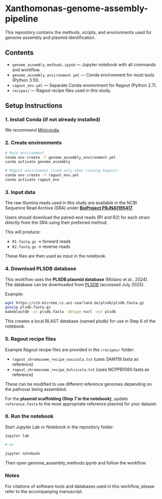 # Xanthomonas-genome-assembly-pipeline

This repository contains the methods, scripts, and environments used for genome assembly and plasmid identification.

## Contents
- `genome_assembly_methods.ipynb` — Jupyter notebook with all commands and workflow.
- `genome_assembly_environment.yml` — Conda environment for most tools (Python 3.10).
- `ragout_env.yml` — Separate Conda environment for Ragout (Python 2.7).
- `recipes/` — Ragout recipe files used in this study.

## Setup Instructions

### 1. Install Conda (if not already installed)
We recommend [Miniconda](https://docs.conda.io/en/latest/miniconda.html).

### 2. Create environments
```bash
# Main environment
conda env create -f genome_assembly_environment.yml
conda activate genome_assembly

# Ragout environment (used only when running Ragout)
conda env create -f ragout_env.yml
conda activate ragout_env
```

### 3. Input data
The raw Illumina reads used in this study are available in the NCBI Sequence Read Archive (SRA) under **[BioProject PRJNA1195417](https://www.ncbi.nlm.nih.gov/bioproject/PRJNA1195417)**.  

Users should download the paired-end reads (R1 and R2) for each strain directly from the SRA using their preferred method.  

This will produce:
- `R1.fastq.gz` → forward reads
- `R2.fastq.gz` → reverse reads

These files are then used as input in the notebook.

### 4. Download PLSDB database
This workflow uses the **PLSDB plasmid database** (Molano et al., 2024).  
The database can be downloaded from [PLSDB](https://ccb-microbe.cs.uni-saarland.de/plsdb/) (accessed July 2025).

Example:
```bash
wget https://ccb-microbe.cs.uni-saarland.de/plsdb/plsdb.fasta.gz
gunzip plsdb.fasta.gz
makeblastdb -in plsdb.fasta -dbtype nucl -out plsdb
```

This creates a local BLAST database (named plsdb) for use in Step 6 of the notebook.

### 5. Ragout recipe files
Example Ragout recipe files are provided in the `/recipes/` folder:
- `ragout_chromosome_recipe_vasicola.txt` (uses SAM119.fasta as reference)
- `ragout_chromosome_recipe_holcicola.txt` (uses NCPPB1060.fasta as reference)

These can be modified to use different reference genomes depending on the pathovar being assembled.

For the **plasmid scaffolding (Step 7 in the notebook)**, update `reference.fasta` to the most appropriate reference plasmid for your dataset.

### 6. Run the notebook
Start Jupyter Lab or Notebook in the repository folder:
```bash
jupyter lab

# or
 
jupyter notebook
```
Then open genome_assembly_methods.ipynb and follow the workflow.

### Notes
For citations of software tools and databases used in this workflow, please refer to the accompanying manuscript.
